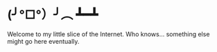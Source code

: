 # (╯°□°）╯︵ ┻━┻

Welcome to my little slice of the Internet. Who knows... something else might go here eventually.
